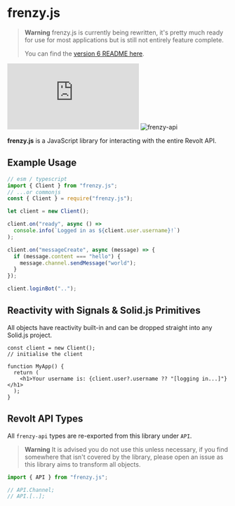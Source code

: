 # frenzy.js

> **Warning**
> frenzy.js is currently being rewritten, it's pretty much ready for use for most applications but is still not entirely feature complete.
>
> You can find the [version 6 README here](https://github.com/FrenzyComs/frenzy.js/tree/v6).

![frenzy.js](https://img.shields.io/npm/v/frenzy.js) ![frenzy-api](https://img.shields.io/npm/v/frenzy-api?label=Revolt%20API)

**frenzy.js** is a JavaScript library for interacting with the entire Revolt API.

## Example Usage

```javascript
// esm / typescript
import { Client } from "frenzy.js";
// ...or commonjs
const { Client } = require("frenzy.js");

let client = new Client();

client.on("ready", async () =>
  console.info(`Logged in as ${client.user.username}!`)
);

client.on("messageCreate", async (message) => {
  if (message.content === "hello") {
    message.channel.sendMessage("world");
  }
});

client.loginBot("..");
```

## Reactivity with Signals & Solid.js Primitives

All objects have reactivity built-in and can be dropped straight into any Solid.js project.

```tsx
const client = new Client();
// initialise the client

function MyApp() {
  return (
    <h1>Your username is: {client.user?.username ?? "[logging in...]"}</h1>
  );
}
```

## Revolt API Types

All `frenzy-api` types are re-exported from this library under `API`.

> **Warning**
> It is advised you do not use this unless necessary, if you find somewhere that isn't covered by the library, please open an issue as this library aims to transform all objects.

```typescript
import { API } from "frenzy.js";

// API.Channel;
// API.[..];
```
